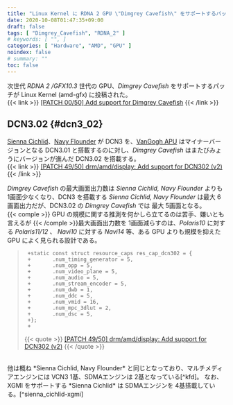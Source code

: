 ```yaml
---
title: "Linux Kernel に RDNA 2 GPU \"Dimgrey Cavefish\" をサポートするパッチが投稿される"
date: 2020-10-08T01:47:35+09:00
draft: false
tags: [ "Dimgrey_Cavefish", "RDNA_2" ]
# keywords: [ "", ]
categories: [ "Hardware", "AMD", "GPU" ]
noindex: false
# summary: ""
toc: false
---
```


次世代 *RDNA 2 /GFX10.3* 世代の GPU、*Dimgrey Cavefish* をサポートするパッチが Linux Kernel (amd-gfx) に投稿された。  
{{< link >}} [[PATCH 00/50] Add support for Dimgrey Cavefish](https://lists.freedesktop.org/archives/amd-gfx/2020-October/054538.html) {{< /link >}}

## DCN3.02 {#dcn3_02}
[Sienna Cichlid](/tags/sienna_cichlid)、[Navy Flounder](/tags/navy_flounder) が DCN3 を、[VanGogh APU](/tags/vangogh) はマイナーバージョンとなる DCN3.01 と搭載するのに対し、*Dimgrey Cavefish* はまたびみょうにバージョンが進んだ DCN3.02 を搭載する。  
{{< link >}} [[PATCH 49/50] drm/amd/display: Add support for DCN302 (v2)](https://lists.freedesktop.org/archives/amd-gfx/2020-October/054588.html) {{< /link >}}

*Dimgrey Cavefish* の最大画面出力数は *Sienna Cichlid, Navy Flounder* よりも 1画面少なくなり、DCN3 を搭載する *Sienna Cichlid, Navy Flounder* は最大 6画面出力だが、DCN3.02 の *Dimgrey Cavefish* では 最大 5画面となる。  
{{< comple >}} GPU の規模に関する推測を何かしら立てるのは苦手、嫌いとも言えるが {{< /comple >}}最大画面出力数を 1画面減らすのは、*Polaris10* に対する *Polaris11/12* 、 *Navi10* に対する *Navi14* 等、ある GPU よりも規模を抑えた GPU によく見られる設計である。  

 >      +static const struct resource_caps res_cap_dcn302 = {
 >      +		.num_timing_generator = 5,
 >      +		.num_opp = 5,
 >      +		.num_video_plane = 5,
 >      +		.num_audio = 5,
 >      +		.num_stream_encoder = 5,
 >      +		.num_dwb = 1,
 >      +		.num_ddc = 5,
 >      +		.num_vmid = 16,
 >      +		.num_mpc_3dlut = 2,
 >      +		.num_dsc = 5,
 >      +};
 >      +
 >
 > {{< quote >}} [[PATCH 49/50] drm/amd/display: Add support for DCN302 (v2)](https://lists.freedesktop.org/archives/amd-gfx/2020-October/054588.html) {{< /quote >}}

<br>
他は概ね *Sienna Cichlid, Navy Flounder* と同じとなっており、マルチメディアエンジンには VCN3 1基、SDMAエンジンは 2基となっている[^kfd]。
なお、XGMI をサポートする *Sienna Cichlid* は SDMAエンジンを 4基搭載している。[^sienna_cichlid-xgmi]  

[^kfd]: [[PATCH 29/50] drm/amdkfd: Support dimgrey_cavefish KFD (v2)](https://lists.freedesktop.org/archives/amd-gfx/2020-October/054567.html)
[^sienna_cichlid-xgmi]: [Navi21 /Sienna Cichlid は高速なGPU間通信 XGMI をサポート | Coelacanth's Dream](/posts/2020/07/17/navi21-sienna_cichlid-support-xgmi/)
